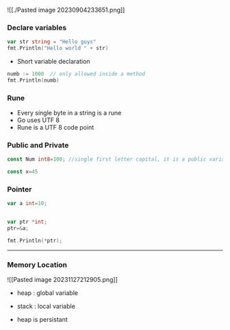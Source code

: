 ![[./Pasted image 20230904233651.png]]

### Declare variables
```go
var str string = "Hello guys"  
fmt.Println("Hello world " + str)
```

- Short variable declaration
```go
numb := 1000  // only allowed inside a method
fmt.Println(numb)
```


### Rune
- Every single byte in a string is  a rune
- Go uses UTF 8
- Rune is a UTF 8 code point

### Public and Private
```go
const Num int8=100; //single first letter capital, it is a public variable
```

```go
const x=45
```


### Pointer
```go
var a int=10;


var ptr *int;
ptr=&a;

fmt.Println(*ptr);
```

---
### Memory Location
![[Pasted image 20231127212905.png]]

- heap : global variable
- stack : local variable

- heap is persistant
